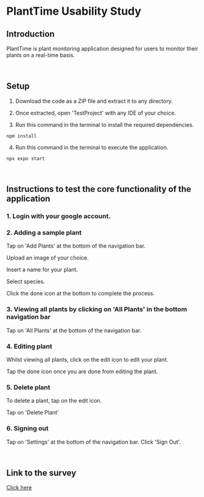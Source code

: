 # PlantTime Usability Study

## Introduction

PlantTime is plant monitoring application designed for users to monitor their plants on a real-time basis.

&nbsp;

## Setup

1. Download the code as a ZIP file and extract it to any directory.

2. Once extracted, open 'TestProject' with any IDE of your choice.

3. Run this command in the terminal to install the required dependencies.

```
npm install
```

4. Run this command in the terminal to execute the application.

```
npx expo start
```

&nbsp;

## Instructions to test the core functionality of the application

### 1. Login with your google account.

### 2. Adding a sample plant

Tap on 'Add Plants' at the bottom of the navigation bar.

Upload an image of your choice.

Insert a name for your plant.

Select species.

Click the done icon at the bottom to complete the process.

### 3. Viewing all plants by clicking on 'All Plants' in the bottom navigation bar

Tap on 'All Plants' at the bottom of the navigation bar.

### 4. Editing plant

Whilst viewing all plants, click on the edit icon to edit your plant.

Tap the done icon once you are done from editing the plant.

### 5. Delete plant

To delete a plant, tap on the edit icon.

Tap on 'Delete Plant'

### 6. Signing out

Tap on 'Settings' at the bottom of the navigation bar.
Click 'Sign Out'.

&nbsp;

## Link to the survey

[Click here](https://docs.google.com/forms/d/e/1FAIpQLSeL4hvZufgBIxHcnyBII_PoUiAiQ4LXkvlTlcjW8LTUp_0ypQ/viewform)
